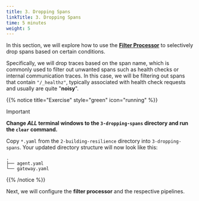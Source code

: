 ```yaml
---
title: 3. Dropping Spans
linkTitle: 3. Dropping Spans
time: 5 minutes
weight: 5
---
```


In this section, we will explore how to use the [**Filter Processor**](https://github.com/open-telemetry/opentelemetry-collector-contrib/blob/main/processor/filterprocessor/README.md) to selectively drop spans based on certain conditions.

Specifically, we will drop traces based on the span name, which is commonly used to filter out unwanted spans such as health checks or internal communication traces. In this case, we will be filtering out spans that contain `"/_healthz"`, typically associated with health check requests and usually are quite "**noisy**".

{{% notice title="Exercise" style="green" icon="running" %}}

> [!IMPORTANT]
> **Change _ALL_ terminal windows to the `3-dropping-spans` directory and run the `clear` command.**

Copy `*.yaml` from the `2-building-resilience` directory into `3-dropping-spans`. Your updated directory structure will now look like this:

```text { title="Updated Directory Structure" }
.
├── agent.yaml
└── gateway.yaml
```

{{% /notice %}}

Next, we will configure the **filter processor** and the respective pipelines.
